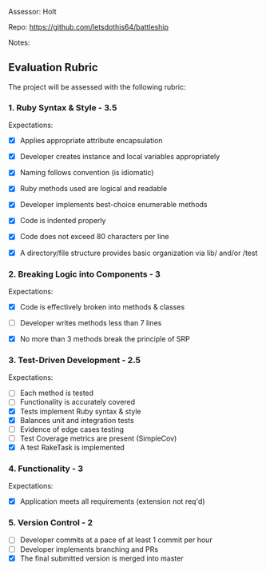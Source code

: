 Assessor: Holt 

Repo: https://github.com/letsdothis64/battleship

Notes:

## Evaluation Rubric

The project will be assessed with the following rubric:

### 1. Ruby Syntax & Style - 3.5

Expectations:

- [X] Applies appropriate attribute encapsulation  
- [X] Developer creates instance and local variables appropriately
- [X] Naming follows convention (is idiomatic)
- [X] Ruby methods used are logical and readable  
- [X] Developer implements best-choice enumerable methods
- [X] Code is indented properly
- [X] Code does not exceed 80 characters per line
- [X] A directory/file structure provides basic organization via lib/ and/or /test


### 2. Breaking Logic into Components - 3

Expectations:

- [X] Code is effectively broken into methods & classes
- [ ] Developer writes methods less than 7 lines
- [X] No more than 3 methods break the principle of SRP


### 3. Test-Driven Development - 2.5

Expectations:

- [ ] Each method is tested  
- [ ] Functionality is accurately covered
- [X] Tests implement Ruby syntax & style   
- [X] Balances unit and integration tests
- [ ] Evidence of edge cases testing
- [ ] Test Coverage metrics are present (SimpleCov)
- [X] A test RakeTask is implemented

### 4. Functionality - 3

Expectations:

- [X] Application meets all requirements (extension not req'd)

### 5. Version Control - 2

- [ ] Developer commits at a pace of at least 1 commit per hour
- [ ] Developer implements branching and PRs
- [X] The final submitted version is merged into master
